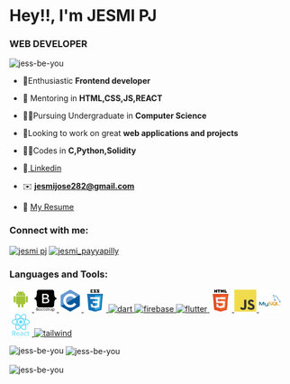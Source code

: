 <h1 align="left">Hey!!, I'm JESMI PJ</h1>
<h3 align="left">WEB DEVELOPER</h3>

<p align="left"> <img src="https://komarev.com/ghpvc/?username=jess-be-you&label=Profile%20views&color=0e75b6&style=flat" alt="jess-be-you" /> </p>

- 💪Enthusiastic **Frontend developer**

- 🌱 Mentoring in **HTML,CSS,JS,REACT**

- 👩‍🎓Pursuing Undergraduate in **Computer Science**

- 🤝Looking to work on great **web applications and projects**

- 👩‍💻Codes in **C,Python,Solidity**

- 🔗[ Linkedin ](linkedin.com/in/jesmi-p-j-740925236)

- ✉️ **jesmijose282@gmail.com**

- 📄  [My Resume](https://drive.google.com/file/d/1IDrf3PMGH_DNMdO3nbp9zPqDU5MAVhWI/view?usp=drivesdk)

<h3 align="left">Connect with me:</h3>
<p align="left">
<a href="https://linkedin.com/in/jesmi pj" target="blank"><img align="center" src="https://raw.githubusercontent.com/rahuldkjain/github-profile-readme-generator/master/src/images/icons/Social/linked-in-alt.svg" alt="jesmi pj" height="30" width="40" /></a>
<a href="https://instagram.com/jesmi_payyapilly" target="blank"><img align="center" src="https://raw.githubusercontent.com/rahuldkjain/github-profile-readme-generator/master/src/images/icons/Social/instagram.svg" alt="jesmi_payyapilly" height="30" width="40" /></a>
</p>

<h3 align="left">Languages and Tools:</h3>
<p align="left"> <a href="https://developer.android.com" target="_blank" rel="noreferrer"> <img src="https://raw.githubusercontent.com/devicons/devicon/master/icons/android/android-original-wordmark.svg" alt="android" width="40" height="40"/> </a> <a href="https://getbootstrap.com" target="_blank" rel="noreferrer"> <img src="https://raw.githubusercontent.com/devicons/devicon/master/icons/bootstrap/bootstrap-plain-wordmark.svg" alt="bootstrap" width="40" height="40"/> </a> <a href="https://www.cprogramming.com/" target="_blank" rel="noreferrer"> <img src="https://raw.githubusercontent.com/devicons/devicon/master/icons/c/c-original.svg" alt="c" width="40" height="40"/> </a> <a href="https://www.w3schools.com/css/" target="_blank" rel="noreferrer"> <img src="https://raw.githubusercontent.com/devicons/devicon/master/icons/css3/css3-original-wordmark.svg" alt="css3" width="40" height="40"/> </a> <a href="https://dart.dev" target="_blank" rel="noreferrer"> <img src="https://www.vectorlogo.zone/logos/dartlang/dartlang-icon.svg" alt="dart" width="40" height="40"/> </a> <a href="https://firebase.google.com/" target="_blank" rel="noreferrer"> <img src="https://www.vectorlogo.zone/logos/firebase/firebase-icon.svg" alt="firebase" width="40" height="40"/> </a> <a href="https://flutter.dev" target="_blank" rel="noreferrer"> <img src="https://www.vectorlogo.zone/logos/flutterio/flutterio-icon.svg" alt="flutter" width="40" height="40"/> </a> <a href="https://www.w3.org/html/" target="_blank" rel="noreferrer"> <img src="https://raw.githubusercontent.com/devicons/devicon/master/icons/html5/html5-original-wordmark.svg" alt="html5" width="40" height="40"/> </a> <a href="https://developer.mozilla.org/en-US/docs/Web/JavaScript" target="_blank" rel="noreferrer"> <img src="https://raw.githubusercontent.com/devicons/devicon/master/icons/javascript/javascript-original.svg" alt="javascript" width="40" height="40"/> </a> <a href="https://www.mysql.com/" target="_blank" rel="noreferrer"> <img src="https://raw.githubusercontent.com/devicons/devicon/master/icons/mysql/mysql-original-wordmark.svg" alt="mysql" width="40" height="40"/> </a> <a href="https://reactjs.org/" target="_blank" rel="noreferrer"> <img src="https://raw.githubusercontent.com/devicons/devicon/master/icons/react/react-original-wordmark.svg" alt="react" width="40" height="40"/> </a> <a href="https://tailwindcss.com/" target="_blank" rel="noreferrer"> <img src="https://www.vectorlogo.zone/logos/tailwindcss/tailwindcss-icon.svg" alt="tailwind" width="40" height="40"/> </a> </p>

<p><img align="left" src="https://github-readme-stats.vercel.app/api/top-langs?username=jess-be-you&show_icons=true&locale=en&layout=compact" alt="jess-be-you" /></p>

<p>&nbsp;<img align="center" src="https://github-readme-stats.vercel.app/api?username=jess-be-you&show_icons=true&locale=en" alt="jess-be-you" /></p>

<p><img align="center" src="https://github-readme-streak-stats.herokuapp.com/?user=jess-be-you&" alt="jess-be-you" /></p>

